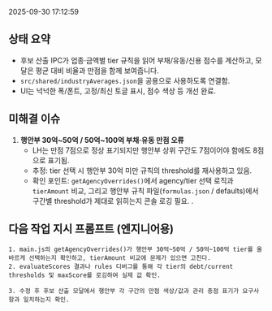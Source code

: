 2025-09-30 17:12:59

## 상태 요약
- 후보 산출 IPC가 업종·금액별 tier 규칙을 읽어 부채/유동/신용 점수를 계산하고, 모달은 평균 대비 비율과 만점을 함께 보여줍니다.
- `src/shared/industryAverages.json`을 공용으로 사용하도록 연결함.
- UI는 넉넉한 폭/폰트, 고정/최신 토글 표시, 점수 색상 등 개선 완료.

## 미해결 이슈
1. **행안부 30억~50억 / 50억~100억 부채·유동 만점 오류**  
   - LH는 만점 7점으로 정상 표기되지만 행안부 상위 구간도 7점이어야 함에도 8점으로 표기됨.  
   - 추정: tier 선택 시 행안부 30억 미만 규칙의 threshold를 재사용하고 있음.  
   - 확인 포인트: `getAgencyOverrides()`에서 agency/tier 선택 로직과 `tierAmount` 비교, 그리고 행안부 규칙 파일(`formulas.json` / defaults)에서 구간별 threshold가 제대로 읽히는지 콘솔 로깅 필요.
.

## 다음 작업 지시 프롬프트 (엔지니어용)
```
1. main.js의 getAgencyOverrides()가 행안부 30억~50억 / 50억~100억 tier를 올바르게 선택하는지 확인하고, tierAmount 비교에 문제가 있으면 고친다.
2. evaluateScores 결과나 rules 디버그를 통해 각 tier의 debt/current thresholds 및 maxScore를 로깅하여 실제 값 확인.

3. 수정 후 후보 산출 모달에서 행안부 각 구간의 만점 색상/값과 관리 총점 표기가 요구사항과 일치하는지 확인.
```

